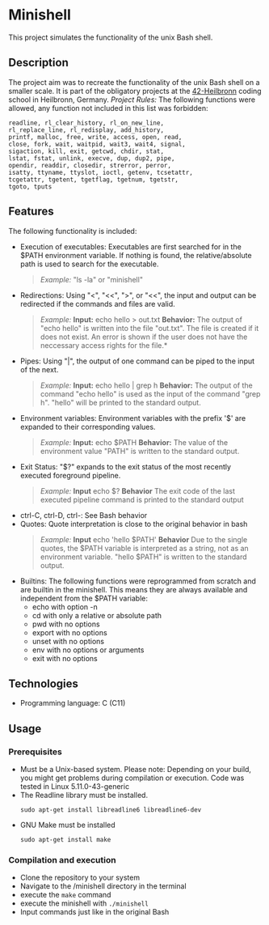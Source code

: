 # Minishell
This project simulates the functionality of the unix Bash shell.

## Description
The project aim was to recreate the functionality of the unix Bash shell on a smaller scale.
It is part of the obligatory projects at the [42-Heilbronn](https://www.42heilbronn.de/en/) coding school in Heilbronn, Germany.
*Project Rules:* The following functions were allowed, any function not included in this list was forbidden:
```
readline, rl_clear_history, rl_on_new_line,
rl_replace_line, rl_redisplay, add_history,
printf, malloc, free, write, access, open, read,
close, fork, wait, waitpid, wait3, wait4, signal,
sigaction, kill, exit, getcwd, chdir, stat,
lstat, fstat, unlink, execve, dup, dup2, pipe,
opendir, readdir, closedir, strerror, perror,
isatty, ttyname, ttyslot, ioctl, getenv, tcsetattr,
tcgetattr, tgetent, tgetflag, tgetnum, tgetstr,
tgoto, tputs
```
## Features
The following functionality is included:
- Execution of executables: Executables are first searched for in the $PATH environment variable. If nothing is found, the relative/absolute path is used to search for the executable.
  >*Example:* "ls -la" or "minishell"
- Redirections: Using "<", "<<", ">", or "<<", the input and output can be redirected if the commands and files are valid.
  >*Example:* **Input:** echo hello > out.txt **Behavior:** The output of "echo hello" is written into the file "out.txt".     The file is created if it does not       exist. An error is shown if the user does not have the neccessary access rights   for the file.*
- Pipes: Using "|", the output of one command can be piped to the input of the next.                      
  >*Example:* **Input:** echo hello | grep h **Behavior:** The output of the command "echo hello" is used as the input of      the command "grep h". "hello" will be printed to the standard output.
- Environment variables: Environment variables with the prefix '$' are expanded to their corresponding values.    
  >*Example:* **Input:** echo $PATH **Behavior:** The value of the environment value "PATH" is written to the standard       output.
- Exit Status: "$?" expands to the exit status of the most recently executed foreground pipeline.                
  >*Example:* **Input** echo $? **Behavior** The exit code of the last executed pipeline command is printed to the standard   output
- ctrl-C, ctrl-D, ctrl-\: See Bash behavior
- Quotes: Quote interpretation is close to the original behavior in bash                                  
  >*Example:* **Input** echo 'hello $PATH' **Behavior** Due to the single quotes, the $PATH variable is interpreted as a     string, not as an environment variable. "hello $PATH" is written to the standard output.
- Builtins: The following functions were reprogrammed from scratch and are builtin in the minishell. This means they are   always available and independent from the $PATH variable:
  - echo with option -n
  - cd with only a relative or absolute path
  - pwd with no options
  - export with no options
  - unset with no options
  - env with no options or arguments
  - exit with no options
 
## Technologies
 - Programming language: C (C11)
## Usage
### Prerequisites
- Must be a Unix-based system. Please note: Depending on your build, you might get problems during compilation or         execution. Code was tested in Linux 5.11.0-43-generic
- The Readline library must be installed.
  ```
  sudo apt-get install libreadline6 libreadline6-dev
  ```
- GNU Make must be installed
  ```
  sudo apt-get install make
  ```
### Compilation and execution
- Clone the repository to your system
- Navigate to the /minishell directory in the terminal
- execute the ``` make ``` command
- execute the minishell with ```./minishell```
- Input commands just like in the original Bash

